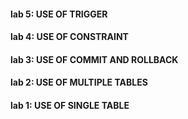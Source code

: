 #### lab 5: USE OF TRIGGER
#### lab 4: USE OF CONSTRAINT
#### lab 3: USE OF COMMIT AND ROLLBACK
#### lab 2: USE OF MULTIPLE TABLES
#### lab 1: USE OF SINGLE TABLE
